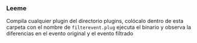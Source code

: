 ### Leeme

Compila cualquier plugin del directorio plugins, colócalo  dentro de esta carpeta con el nombre de ```filterevent.plug``` ejecuta el binario y observa la diferencias en el evento original y el evento filtrado